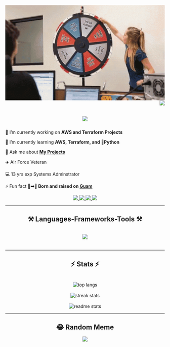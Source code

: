 <img align="center" src="/images/sysadmin-techsupport.gif" width="1700" height="300"/>

<img align="right" src="https://visitor-badge.laobi.icu/badge?page_id=michaelmaratita.michaelmaratita" />

<h1 align="center">
    <img src="https://readme-typing-svg.herokuapp.com/?font=Righteous&size=35&center=true&vCenter=true&width=700&height=70&duration=4000&lines=Hi+There!+👋;+I'm+Michael+Maratita!;+Senior+Windows+Systems+Administrator;+Aspiring+Cloud+Engineer;" />
</h1>

<div>
  
 🔭 I’m currently working on **AWS and Terraform Projects**
 
 🌱 I’m currently learning **AWS, Terraform, and 🐍Python**

💬 Ask me about **[My Projects](https://github.com/michaelmaratita?tab=repositories)**

 ✈️ Air Force Veteran

 💻 13 yrs exp Systems Adminstrator

⚡ Fun fact **👶➡👦 Born and raised on [Guam](https://www.visitguam.com/)**
 </div>
 
<div align="center"> 
  <a href="https://linkedin.com/in/michael-maratita" target="_blank">
    <img src="https://img.shields.io/badge/LinkedIn-0077B5?style=for-the-badge&logo=linkedin&logoColor=white" target="_blank" />
  </a>
  <a href="https://michaelmaratita.com" target="_blank">
     <img src="https://img.shields.io/badge/Portfolio-FF5722?style=for-the-badge&logo=todoist&logoColor=white" target="_blank" /> <!-- sqlite, safari, google-chrome are other good icon options -->
  </a>
   <a href="https://blog.michaelmaratita.com" target="_blank">
    <img src="https://img.shields.io/badge/Hashnode-2962FF?style=for-the-badge&logo=hashnode&logoColor=white" target="_blank" />
  </a>
   <a href="https://reddit.com/user/tikit-tm" target="_blank">
    <img src="https://img.shields.io/badge/Reddit-FF4500?style=for-the-badge&logo=reddit&logoColor=white" target="_blank" />
  </a>
</div>

 <hr/>
 
<h2 align="center">⚒️ Languages-Frameworks-Tools ⚒️</h2>
<br/>
<div align="center">
    <img src="https://skillicons.dev/icons?i=aws,terraform,python,powershell,discord,github,githubactions,git,dynamodb,vscode,linux,html,css,javascript&perline=5"/><br>
</div>

<br/>
<hr/>
<h2 align="center">⚡ Stats ⚡</h2>
<br>
<div align=center>
  <img width=325 align="center" src="https://github-readme-stats.vercel.app/api/top-langs/?username=michaelmaratita&theme=dark&hide_border=false&include_all_commits=false&count_private=false&layout=compact" alt="top langs"/>
  <br/><br/>
  <img width=390 src="https://github-readme-stats.vercel.app/api?username=michaelmaratita&theme=dark&hide_border=false&include_all_commits=false&count_private=false&hide=contribs&rank_icon=github" alt="streak stats"/>
  <br/><br/>
  <img width=390 src="https://github-readme-streak-stats.herokuapp.com/?user=michaelmaratita&theme=dark&hide_border=false" alt="readme stats" /> 
</div>

---
<h2 align="center">😂 Random Meme</h2>
<div align="center">
  <img src='https://randommeme-five.vercel.app/' style="height: 400px;"/>
</div>



<!---
tikit-tm/tikit-tm is a ✨ special ✨ repository because its `README.md` (this file) appears on your GitHub profile.
You can click the Preview link to take a look at your changes.
--->
